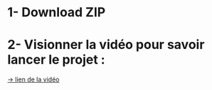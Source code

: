 # 1- Download ZIP
# 2- Visionner la vidéo pour savoir lancer le projet :
[-> lien de la vidéo](https://youtu.be/JXmjTpp-rYE)

